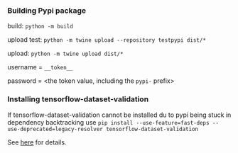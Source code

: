 ### Building Pypi package ###

build: ```python -m build```

upload test: ```python -m twine upload --repository testpypi dist/*```

upload: ```python -m twine upload dist/*```

username = `__token__`

password = <the token value, including the `pypi-` prefix>

### Installing tensorflow-dataset-validation ### 
If tensorflow-dataset-validation cannot be installed du to pypi being stuck in dependency backtracking use
```pip install --use-feature=fast-deps --use-deprecated=legacy-resolver tensorflow-dataset-validation```


See [here](https://github.com/pypa/pip/issues/9187) for details.
